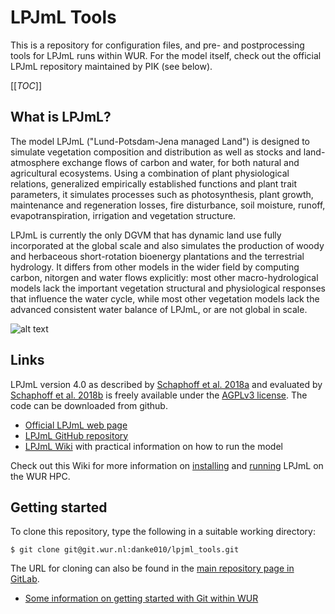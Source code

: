 # LPJmL Tools 

This is a repository for configuration files, and pre- and postprocessing tools for LPJmL runs within WUR. For the model itself, check out the official LPJmL repository maintained by PIK (see below).

[[_TOC_]]

## What is LPJmL?

The model LPJmL ("Lund-Potsdam-Jena managed Land") is designed to simulate vegetation composition and distribution as well as stocks and land-atmosphere exchange flows of carbon and water, for both natural and agricultural ecosystems. Using a combination of plant physiological relations, generalized empirically established functions and plant trait parameters, it simulates processes such as photosynthesis, plant growth, maintenance and regeneration losses, fire disturbance, soil moisture, runoff, evapotranspiration, irrigation and vegetation structure.

LPJmL is currently the only DGVM that has dynamic land use fully incorporated at the global scale and also simulates the production of woody and herbaceous short-rotation bioenergy plantations and the terrestrial hydrology. It differs from other models in the wider field by computing carbon, nitorgen and water flows explicitly: most other macro-hydrological models lack the important vegetation structural and physiological responses that influence the water cycle, while most other vegetation models lack the advanced consistent water balance of LPJmL, or are not global in scale.

![alt text](https://www.pik-potsdam.de/research/projects/activities/biosphere-water-modelling/images/LPJmL_gridcell_blanc2.png "Each grid cell in LPJmL simulations can consist of indivudual land use types or a mosaic of variable fractions of different agricultural lands and natural vegetation. Original image: PIK")

## Links

LPJmL version 4.0 as described by [Schaphoff et al. 2018a](http://dx.doi.org/10.5194/gmd-2017-145) and evaluated by [Schaphoff et al. 2018b](http://dx.doi.org/10.5194/gmd-2017-146) is freely available under the [AGPLv3 license](https://www.gnu.org/licenses/agpl-3.0.en.html). The code can be downloaded from github. 

* [Official LPJmL web page](https://www.pik-potsdam.de/research/projects/activities/biosphere-water-modelling/lpjml/lpjml)
* [LPJmL GitHub repository](https://github.com/PIK-LPJmL/LPJmL)
* [LPJmL Wiki](https://github.com/PIK-LPJmL/LPJmL/wiki) with practical information on how to run the model

Check out this Wiki for more information on [installing](https://git.wur.nl/danke010/lpjml_tools/-/wikis/Installing-LPJmL-on-the-HPC) and [running](https://git.wur.nl/danke010/lpjml_tools/-/wikis/Running-a-default-LPJmL-run) LPJmL on the WUR HPC.

## Getting started

To clone this repository, type the following in a suitable working directory:

```
$ git clone git@git.wur.nl:danke010/lpjml_tools.git
```

The URL for cloning can also be found in the [main repository page in GitLab](https://git.wur.nl/danke010/lpjml_tools).

* [Some information on getting started with Git within WUR](https://wiki.anunna.wur.nl/index.php/Manual_GitLab)